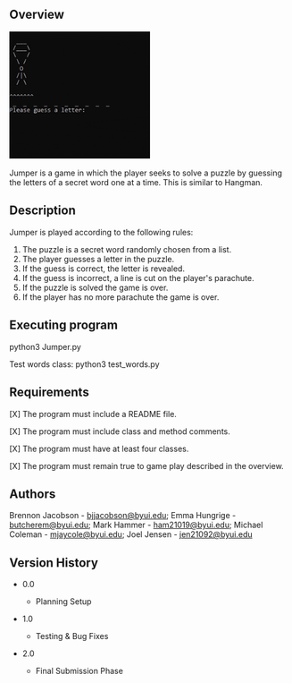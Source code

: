 ## Overview

<img src="jumper_gif.gif" width="50%">

Jumper is a game in which the player seeks to solve a puzzle by guessing the letters of a secret word one at a time.
This is similar to Hangman.

## Description

Jumper is played according to the following rules:

1. The puzzle is a secret word randomly chosen from a list.
2. The player guesses a letter in the puzzle.
3. If the guess is correct, the letter is revealed.
4. If the guess is incorrect, a line is cut on the player's parachute.
5. If the puzzle is solved the game is over.
6. If the player has no more parachute the game is over.

## Executing program
python3 Jumper.py

Test words class:
python3 test_words.py

## Requirements

[X] The program must include a README file.

[X] The program must include class and method comments.

[X] The program must have at least four classes.

[X] The program must remain true to game play described in the overview.

## Authors
Brennon Jacobson - bjjacobson@byui.edu; Emma Hungrige - butcherem@byui.edu; Mark Hammer - ham21019@byui.edu;
Michael Coleman - mjaycole@byui.edu; Joel Jensen - jen21092@byui.edu

## Version History

- 0.0
  - Planning Setup

- 1.0
  - Testing & Bug Fixes

- 2.0
  - Final Submission Phase

